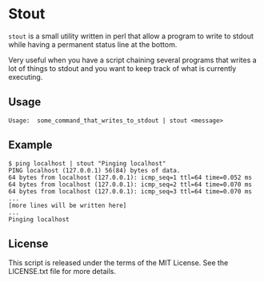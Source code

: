 # Stout

`stout` is a small utility written in perl that allow a program to write to stdout while having a permanent status line at the bottom.

Very useful when you have a script chaining several programs that writes a lot of things to stdout and you want to keep track of what is currently executing.

## Usage

```
Usage:  some_command_that_writes_to_stdout | stout <message>
```

## Example

```
$ ping localhost | stout "Pinging localhost"
PING localhost (127.0.0.1) 56(84) bytes of data.
64 bytes from localhost (127.0.0.1): icmp_seq=1 ttl=64 time=0.052 ms
64 bytes from localhost (127.0.0.1): icmp_seq=2 ttl=64 time=0.070 ms
64 bytes from localhost (127.0.0.1): icmp_seq=3 ttl=64 time=0.070 ms
...
[more lines will be written here]
...
Pinging localhost
```

## License

This script is released under the terms of the MIT License. See the LICENSE.txt file for more details.